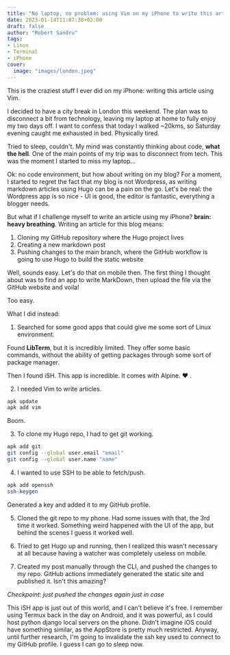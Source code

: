 ```yaml
---
title: "No laptop, no problem: using Vim on my iPhone to write this article"
date: 2023-01-14T11:07:38+02:00
draft: false
author: "Robert Sandru"
tags: 
- Linux
- Terminal
- iPhone
cover:
  image: "images/london.jpeg"
---
```


This is the craziest stuff I ever did on my iPhone: writing this article using Vim.

I decided to have a city break in London this weekend. The plan was to disconnect a bit from technology, leaving my laptop at home to fully enjoy my two days off. I want to confess that today I walked ~20kms, so Saturday evening caught me exhausted in bed. Physically tired.

Tried to sleep, couldn't. My mind was constantly thinking about code, **what the hell**. One of the main points of my trip was to disconnect from tech. This was the moment I started to miss my laptop... 

Ok: no code environment, but how about writing on my blog? For a moment, I started to regret the fact that my blog is not Wordpress, as writing markdown articles using Hugo can be a pain on the go. Let's be real: the Wordpress app is so nice - UI is good, the editor is fantastic, everything a blogger needs. 

But what if I challenge myself to write an article using my iPhone? **brain: heavy breathing**. Writing an article for this blog means:

1. Cloning my GitHub repository where the Hugo project lives
2. Creating a new markdown post
3. Pushing changes to the main branch, where the GitHub workflow is going to use Hugo to build the static website

Well, sounds easy. Let's do that on mobile then. The first thing I thought about was to find an app to write MarkDown, then upload the file via the GitHub website and voila! 

Too easy. 

What I did instead:

1. Searched for some good apps that could give me some sort of Linux environment.

Found **LibTerm**, but it is incredibly limited. They offer some basic commands, without the ability of getting packages through some sort of package manager. 

Then I found iSH. This app is incredible. It comes with Alpine. ♥️ .

2. I needed Vim to write articles.

```bash
apk update
apk add vim
```

Boom. 

3. To clone my Hugo repo, I had to get git working.

```bash
apk add git
git config --global user.email "email"
git config --global user.name "name"
```

4. I wanted to use SSH to be able to fetch/push.

```bash
apk add openssh
ssh-keygen
```

Generated a key and added it to my GitHub profile.

5. Cloned the git repo to my phone. Had some issues with that, the 3rd time it worked. Something weird happened with the UI of the app, but behind the scenes I guess it worked well.

6. Tried to get Hugo up and running, then I realized this wasn't necessary at all because having a watcher was completely useless on mobile.

7. Created my post manually through the CLI, and pushed the changes to my repo. GitHub actions immediately generated the static site and published it. Isn't this amazing?

*Checkpoint: just pushed the changes again just in case*

This iSH app is just out of this world, and I can't believe it's free. I remember using Termux back in the day on Android, and it was powerful, as I could host python django local servers on the phone. Didn't imagine iOS could have something similar, as the AppStore is pretty much restricted. Anyway, until further research, I'm going to invalidate the ssh key used to connect to my GitHub profile. I guess I can go to sleep now.

